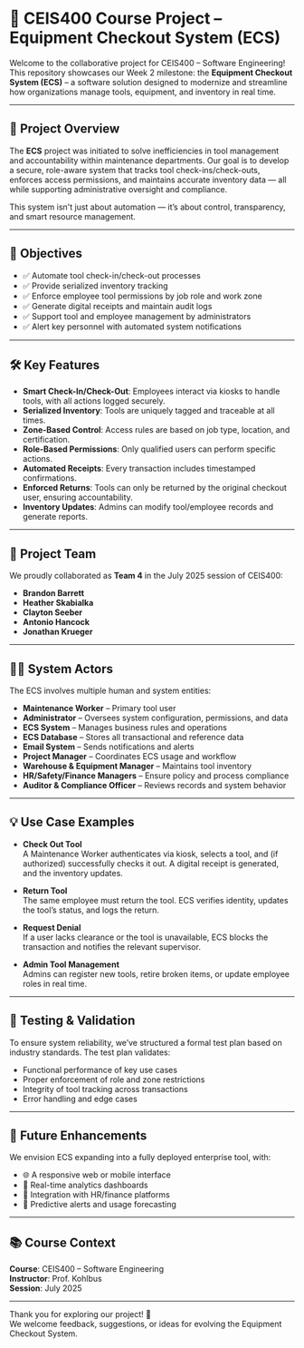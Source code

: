 # 🚀 CEIS400 Course Project – Equipment Checkout System (ECS)

Welcome to the collaborative project for CEIS400 – Software Engineering!  
This repository showcases our Week 2 milestone: the **Equipment Checkout System (ECS)** – a software solution designed to modernize and streamline how organizations manage tools, equipment, and inventory in real time.

---

## 📌 Project Overview

The **ECS** project was initiated to solve inefficiencies in tool management and accountability within maintenance departments. Our goal is to develop a secure, role-aware system that tracks tool check-ins/check-outs, enforces access permissions, and maintains accurate inventory data — all while supporting administrative oversight and compliance.

This system isn't just about automation — it’s about control, transparency, and smart resource management.

---

## 🎯 Objectives

- ✅ Automate tool check-in/check-out processes
- ✅ Provide serialized inventory tracking
- ✅ Enforce employee tool permissions by job role and work zone
- ✅ Generate digital receipts and maintain audit logs
- ✅ Support tool and employee management by administrators
- ✅ Alert key personnel with automated system notifications

---

## 🛠️ Key Features

- **Smart Check-In/Check-Out**: Employees interact via kiosks to handle tools, with all actions logged securely.
- **Serialized Inventory**: Tools are uniquely tagged and traceable at all times.
- **Zone-Based Control**: Access rules are based on job type, location, and certification.
- **Role-Based Permissions**: Only qualified users can perform specific actions.
- **Automated Receipts**: Every transaction includes timestamped confirmations.
- **Enforced Returns**: Tools can only be returned by the original checkout user, ensuring accountability.
- **Inventory Updates**: Admins can modify tool/employee records and generate reports.

---

## 👥 Project Team

We proudly collaborated as **Team 4** in the July 2025 session of CEIS400:

- **Brandon Barrett**
- **Heather Skabialka**
- **Clayton Seeber**
- **Antonio Hancock**
- **Jonathan Krueger**

---

## 🧑‍💻 System Actors

The ECS involves multiple human and system entities:

- **Maintenance Worker** – Primary tool user
- **Administrator** – Oversees system configuration, permissions, and data
- **ECS System** – Manages business rules and operations
- **ECS Database** – Stores all transactional and reference data
- **Email System** – Sends notifications and alerts
- **Project Manager** – Coordinates ECS usage and workflow
- **Warehouse & Equipment Manager** – Maintains tool inventory
- **HR/Safety/Finance Managers** – Ensure policy and process compliance
- **Auditor & Compliance Officer** – Reviews records and system behavior

---

## 💡 Use Case Examples

- **Check Out Tool**  
  A Maintenance Worker authenticates via kiosk, selects a tool, and (if authorized) successfully checks it out. A digital receipt is generated, and the inventory updates.

- **Return Tool**  
  The same employee must return the tool. ECS verifies identity, updates the tool’s status, and logs the return.

- **Request Denial**  
  If a user lacks clearance or the tool is unavailable, ECS blocks the transaction and notifies the relevant supervisor.

- **Admin Tool Management**  
  Admins can register new tools, retire broken items, or update employee roles in real time.

---

## 🧪 Testing & Validation

To ensure system reliability, we’ve structured a formal test plan based on industry standards. The test plan validates:

- Functional performance of key use cases
- Proper enforcement of role and zone restrictions
- Integrity of tool tracking across transactions
- Error handling and edge cases

---

## 🔮 Future Enhancements

We envision ECS expanding into a fully deployed enterprise tool, with:

- 🌐 A responsive web or mobile interface
- 🧾 Real-time analytics dashboards
- 🔐 Integration with HR/finance platforms
- 🎯 Predictive alerts and usage forecasting

---

## 📚 Course Context

**Course**: CEIS400 – Software Engineering  
**Instructor**: Prof. Kohlbus  
**Session**: July 2025  

---

Thank you for exploring our project! 🎉  
We welcome feedback, suggestions, or ideas for evolving the Equipment Checkout System.


